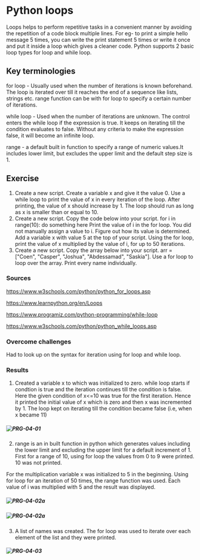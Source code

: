 #  Python loops
Loops helps to perform repetitive tasks  in a convenient manner by avoiding the repetition of a code block multiple lines. For eg- to print a simple hello message 5 times, you can write the print statement 5 times or write it once and put it inside a loop which gives a cleaner code. Python supports 2 basic loop types for loop and while loop. 

## Key terminologies
for loop - Usually used when the number of iterations is known beforehand. The loop is iterated over till it reaches the end of a sequence like lists, strings etc. range function can be with for loop to specify a certain number of iterations.

while loop - Used when the number of iterations are unknown. The control enters the while loop if the expression is true. It keeps on iterating till the condition evaluates to false. Without any criteria to make the expression false, it will become an infinite loop. 

range - a default built in function to specify a range of numeric values.It includes lower limit, but excludes the upper limit and the default step size is 1. 

## Exercise
1. 	Create a new script. Create a variable x and give it the value 0. Use a while loop to print the value of x in every iteration of the loop. After printing, the value of x should increase by 1. The loop should run as long as x is smaller than or equal to 10.
2. Create a new script. Copy the code below into your script.
 for i in range(10):
     do something here
Print the value of i in the for loop. You did not manually assign a value to i. Figure out how its value is determined. Add a variable x with value 5 at the top of your script.
Using the for loop, print the value of x multiplied by the value of i, for up to 50 iterations.
3. Create a new script. Copy the array below into your script. arr = ["Coen", "Casper", "Joshua", "Abdessamad", "Saskia"]. Use a for loop to loop over the array. Print every name individually.

### Sources
https://www.w3schools.com/python/python_for_loops.asp

https://www.learnpython.org/en/Loops

https://www.programiz.com/python-programming/while-loop

https://www.w3schools.com/python/python_while_loops.asp



### Overcome challenges
Had to look up on the syntax for iteration using for loop and while loop.

### Results
1) Created a variable x to which was initialized to zero. while loop starts if condtion is true and the iteration continues till the condition is false. Here the given condition of x<=10 was true for the first iteration. Hence it printed the initial value of x which is zero and then x was incremented by 1. The loop kept on iterating till the condition became false (i.e, when x became 11)

##### ![PRG-04-01](https://github.com/Techgrounds-Cloud-9/cloud-9-jsm-1985/blob/main/00_includes/Week-04/PRG-03/while-loop.PNG)

2) range is an in built function in python which generates values including the lower limit and excluding the upper limit for a default increment of 1. First for a range of 10, using for loop the values from 0 to 9 were printed. 10 was not printed. 

For the multiplication  variable x was initialized to 5 in the beginning. Using for loop for an iteration of 50 times, the range function was used. Each value of i was multiplied with 5 and the result was displayed.

##### ![PRG-04-02a](https://github.com/Techgrounds-Cloud-9/cloud-9-jsm-1985/blob/main/00_includes/Week-04/PRG-04/for-loop-multiply-a.PNG.PNG)

##### ![PRG-04-02a](https://github.com/Techgrounds-Cloud-9/cloud-9-jsm-1985/blob/main/00_includes/Week-04/PRG-04/for-loop-multiply-b.PNG.PNG)


3) A list of names was created. The for loop was used to iterate over each element of the list and they were printed.
##### ![PRG-04-03](https://github.com/Techgrounds-Cloud-9/cloud-9-jsm-1985/blob/main/00_includes/Week-04/PRG-0/for-loop-listnames.PNG)













